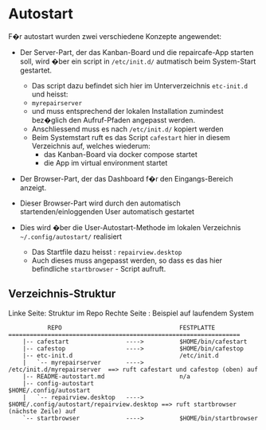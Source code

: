 # Autostart 


F�r autostart wurden zwei verschiedene Konzepte angewendet:

* Der Server-Part, der das Kanban-Board und die repaircafe-App starten soll, wird �ber ein script in ```/etc/init.d/``` autmatisch beim System-Start gestartet.   
    * Das script dazu befindet sich hier im Unterverzeichnis ```etc-init.d``` und heisst:
    * ```myrepairserver``` 
    * und muss entsprechend der lokalen Installation zumindest bez�glich den Aufruf-Pfaden angepasst werden.
    * Anschliessend muss es nach ```/etc/init.d/``` kopiert werden 
    * Beim Systemstart ruft es das Script ```cafestart``` hier in diesem Verzeichnis auf, welches wiederum:
        * das Kanban-Board via docker compose startet
        * die App im virtual environment startet

* Der Browser-Part, der das Dashboard f�r den Eingangs-Bereich anzeigt.
* Dieser Browser-Part wird durch den automatisch startenden/einloggenden User automatisch gestartet
* Dies wird �ber die User-Autostart-Methode im lokalen Verzeichnis ```~/.config/autostart/``` realisiert 
    * Das Startfile dazu heisst : ```repairview.desktop```
    * Auch dieses muss angepasst werden, so dass es das hier befindliche ```startbrowser``` - Script aufruft.



## Verzeichnis-Struktur 

Linke Seite:
Struktur im Repo
Rechte Seite : Beispiel auf laufendem System

```
           REPO                                 FESTPLATTE
=================================================================           
    |-- cafestart                ---->          $HOME/bin/cafestart
    |-- cafestop                 ---->          $HOME/bin/cafestop
    |-- etc-init.d                              /etc/init.d
    |   `-- myrepairserver       ---->          /etc/init.d/myrepairserver  ==> ruft cafestart und cafestop (oben) auf
    |-- README-autostart.md                     n/a
    |-- config-autostart                        $HOME/.config/autostart
    |   `-- repairview.desktop   ---->          $HOME/.config/autostart/repairview.desktop ==> ruft startbrowser (nächste Zeile) auf
    `-- startbrowser             ---->          $HOME/bin/startbrowser
```

